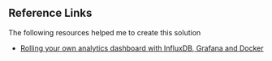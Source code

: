 ## Reference Links

The following resources helped me to create this solution

- [Rolling your own analytics dashboard with InfluxDB, Grafana and Docker](https://donagh.io/influxdb-grafana-dashboard/)
